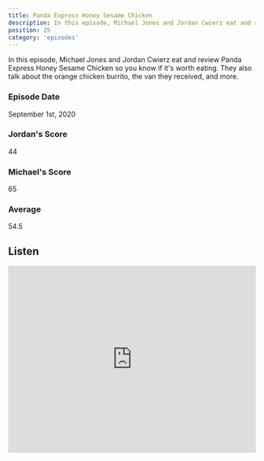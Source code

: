 ```yaml
---
title: Panda Express Honey Sesame Chicken
description: In this episode, Michael Jones and Jordan Cwierz eat and review Panda Express Honey Sesame Chicken so you know if it's worth eating
position: 25
category: 'episodes'
---
```


In this episode, Michael Jones and Jordan Cwierz eat and review Panda Express Honey Sesame Chicken so you know if it's worth eating. They also talk about the orange chicken burrito, the van they received, and more.

### Episode Date

September 1st, 2020

### Jordan's Score

44

### Michael's Score

65

### Average

54.5

## Listen

<iframe src="https://open.spotify.com/embed-podcast/episode/6UHQk5133CN39uLJJSiG27" loading="lazy" style="border: 0; width: 100%; height: 380px;" allow="encrypted-media"></iframe>
